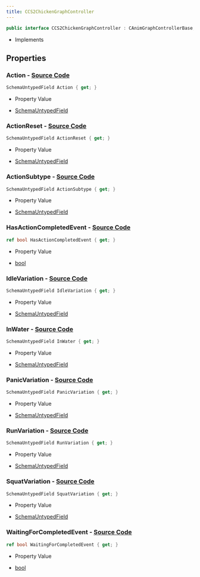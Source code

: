```yaml
---
title: CCS2ChickenGraphController
---
```


```csharp
public interface CCS2ChickenGraphController : CAnimGraphControllerBase, ISchemaClass<CAnimGraphControllerBase>, ISchemaClass<CCS2ChickenGraphController>, ISchemaField, ISchemaClass, INativeHandle
```

- Implements

## Properties

### **Action** - [Source Code](https://github.com/swiftly-solution/swiftlys2/blob/main/managed/src/SwiftlyS2.Generated/Schemas/Interfaces/CCS2ChickenGraphController.cs#L17)

```csharp
SchemaUntypedField Action { get; }
```

- Property Value

- [SchemaUntypedField](/docs/api/shared/schemas/schemauntypedfield)

### **ActionReset** - [Source Code](https://github.com/swiftly-solution/swiftlys2/blob/main/managed/src/SwiftlyS2.Generated/Schemas/Interfaces/CCS2ChickenGraphController.cs#L23)

```csharp
SchemaUntypedField ActionReset { get; }
```

- Property Value

- [SchemaUntypedField](/docs/api/shared/schemas/schemauntypedfield)

### **ActionSubtype** - [Source Code](https://github.com/swiftly-solution/swiftlys2/blob/main/managed/src/SwiftlyS2.Generated/Schemas/Interfaces/CCS2ChickenGraphController.cs#L20)

```csharp
SchemaUntypedField ActionSubtype { get; }
```

- Property Value

- [SchemaUntypedField](/docs/api/shared/schemas/schemauntypedfield)

### **HasActionCompletedEvent** - [Source Code](https://github.com/swiftly-solution/swiftlys2/blob/main/managed/src/SwiftlyS2.Generated/Schemas/Interfaces/CCS2ChickenGraphController.cs#L40)

```csharp
ref bool HasActionCompletedEvent { get; }
```

- Property Value

- [bool](https://learn.microsoft.com/dotnet/api/system.boolean)

### **IdleVariation** - [Source Code](https://github.com/swiftly-solution/swiftlys2/blob/main/managed/src/SwiftlyS2.Generated/Schemas/Interfaces/CCS2ChickenGraphController.cs#L26)

```csharp
SchemaUntypedField IdleVariation { get; }
```

- Property Value

- [SchemaUntypedField](/docs/api/shared/schemas/schemauntypedfield)

### **InWater** - [Source Code](https://github.com/swiftly-solution/swiftlys2/blob/main/managed/src/SwiftlyS2.Generated/Schemas/Interfaces/CCS2ChickenGraphController.cs#L38)

```csharp
SchemaUntypedField InWater { get; }
```

- Property Value

- [SchemaUntypedField](/docs/api/shared/schemas/schemauntypedfield)

### **PanicVariation** - [Source Code](https://github.com/swiftly-solution/swiftlys2/blob/main/managed/src/SwiftlyS2.Generated/Schemas/Interfaces/CCS2ChickenGraphController.cs#L32)

```csharp
SchemaUntypedField PanicVariation { get; }
```

- Property Value

- [SchemaUntypedField](/docs/api/shared/schemas/schemauntypedfield)

### **RunVariation** - [Source Code](https://github.com/swiftly-solution/swiftlys2/blob/main/managed/src/SwiftlyS2.Generated/Schemas/Interfaces/CCS2ChickenGraphController.cs#L29)

```csharp
SchemaUntypedField RunVariation { get; }
```

- Property Value

- [SchemaUntypedField](/docs/api/shared/schemas/schemauntypedfield)

### **SquatVariation** - [Source Code](https://github.com/swiftly-solution/swiftlys2/blob/main/managed/src/SwiftlyS2.Generated/Schemas/Interfaces/CCS2ChickenGraphController.cs#L35)

```csharp
SchemaUntypedField SquatVariation { get; }
```

- Property Value

- [SchemaUntypedField](/docs/api/shared/schemas/schemauntypedfield)

### **WaitingForCompletedEvent** - [Source Code](https://github.com/swiftly-solution/swiftlys2/blob/main/managed/src/SwiftlyS2.Generated/Schemas/Interfaces/CCS2ChickenGraphController.cs#L42)

```csharp
ref bool WaitingForCompletedEvent { get; }
```

- Property Value

- [bool](https://learn.microsoft.com/dotnet/api/system.boolean)

